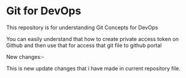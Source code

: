 # Git for DevOps

This repository is for understanding Git Concepts for DevOps

You can easily understand that how to create private access token on Github and then use that for access that git file to github portal

New changes:-

This is new update changes that i have made in current repository file.
